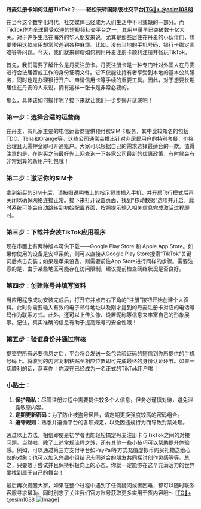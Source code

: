 **丹麦注册卡如何注册TikTok？——轻松玩转国际版社交平台[[TG💪+ @esim1088](https://t.me/s/esim1088)]**

在当今这个数字化时代，社交媒体已经成为人们生活中不可或缺的一部分。而TikTok作为全球最受欢迎的短视频社交平台之一，其用户量早已突破数十亿大关。对于许多生活在海外的华人朋友来说，尤其是那些居住在丹麦的小伙伴们，想要使用这款应用却常常遇到各种麻烦。比如，没有当地的手机号码、银行卡绑定困难等等问题。今天，我们就来聊聊如何利用丹麦注册卡顺利注册并畅玩TikTok。

首先，我们需要了解什么是丹麦注册卡。丹麦注册卡是一种专门针对外国人在丹麦进行合法居留或工作的身份证明文件。它不仅能让持有者享受到本地的基本公共服务，同时也是办理银行开户、申请信用卡等手续的重要工具。因此，对于想要长期居住在丹麦的人来说，拥有这样一张卡是非常必要的。

那么，具体该如何操作呢？接下来就让我们一步步揭开谜底吧！

### 第一步：选择合适的运营商

在丹麦，有几家主要的电信运营商提供预付费SIM卡服务，其中比较知名的包括TDC、Telia和Orange等。这些公司通常会推出针对非居民用户的特别套餐，价格合理且无需押金即可开通账户。大家可以根据自己的需求选择最适合的一款。值得注意的是，在购买之前最好先上网查询一下各家公司最新的优惠政策，有时候会有非常划算的新用户礼包哦！

### 第二步：激活你的SIM卡

拿到新买的SIM卡后，请按照说明书上的指示将其插入手机，并开启飞行模式后再关闭以确保网络连接正常。接下来打开设置页面，找到“移动数据”选项并开启。此时系统可能会自动跳转到初始配置界面，按照提示输入相关信息完成激活过程即可。

### 第三步：下载并安装TikTok应用程序

现在市面上有两种版本可供下载——Google Play Store 和 Apple App Store。如果你使用的设备是安卓系统，则可以直接从Google Play Store搜索“TikTok”关键词后点击安装；如果是苹果设备，则需要前往App Store进行同样的步骤。需要注意的是，由于某些地区可能存在访问限制，建议提前检查网络状况是否良好。

### 第四步：创建账号并填写资料

当应用程序成功安装完成后，打开它并点击右下角的“注册”按钮开始创建个人资料。此时你需要输入有效的电子邮件地址以及刚才提到的丹麦注册卡对应的电话号码作为联系方式。此外，还可以上传头像、设置昵称等信息来丰富自己的形象展示。记住，真实准确的信息有助于提高账号的安全性哦！

### 第五步：验证身份并通过审核

提交完所有必要信息之后，平台将会发送一条包含验证码的短信到你所提供的手机号码上。将收到的内容复制粘贴至相应位置即可完成最终的身份认证环节。如果一切顺利的话，恭喜你！你现在已经成为一名正式的TikTok用户啦！

### 小贴士：

1. **保护隐私**：尽管注册过程中需要提供较多个人信息，但务必谨慎对待，避免泄露敏感内容。
2. **定期更新密码**：为了防止被盗号风险，请定期更换强度较高的密码组合。
3. **遵守规则**：熟悉并遵循平台的各项规定，以免因违规行为而导致封禁处理。

通过以上方法，相信即使是初学者也能轻松搞定丹麦注册卡与TikTok之间的对接问题。当然啦，除了上述常规流程之外，还有其他一些小技巧可以帮助提升体验感。例如，可以通过第三方支付平台如PayPal等方式充值虚拟币购买礼物送给心仪的对象；也可以加入兴趣小组结识志同道合的朋友共同探讨创作灵感等等。总之，只要敢于尝试并且保持积极向上的心态，你就一定能够在这个充满活力的世界里找到属于自己的舞台！

最后再次提醒大家，如果在整个过程中遇到了任何疑问或者困难，都可以随时联系客服寻求帮助。同时别忘了关注我们官方账号获取更多实用干货内容哦～ [[TG💪+ @esim1088](https://t.me/s/esim1088) ![Image](https://i.postimg.cc/4NQfJmqS/Snipaste-2025-05-13-00-14-12.png)]